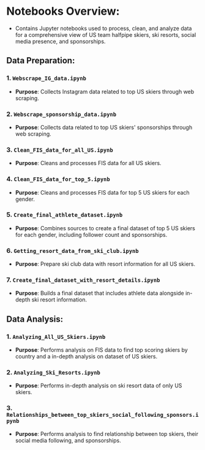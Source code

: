 # Notebooks Overview: 

* Contains Jupyter notebooks used to process, clean, and analyze data for a comprehensive view of US team halfpipe skiers, ski resorts, social media presence, and sponsorships.

## Data Preparation:

### 1. `Webscrape_IG_data.ipynb`
   - **Purpose**: Collects Instagram data related to top US skiers through web scraping.
     
### 2. `Webscrape_sponsorship_data.ipynb`
   - **Purpose**: Collects data related to top US skiers' sponsorships through web scraping.
     
### 3. `Clean_FIS_data_for_all_US.ipynb`
   - **Purpose**: Cleans and processes FIS data for all US skiers.
     
### 4. `Clean_FIS_data_for_top_5.ipynb`
   - **Purpose**: Cleans and processes FIS data for top 5 US skiers for each gender.

### 5. `Create_final_athlete_dataset.ipynb`
   - **Purpose**: Combines sources to create a final dataset of top 5 US skiers for each gender, including follower count and sponsorships.

### 6. `Getting_resort_data_from_ski_club.ipynb`
   - **Purpose**: Prepare ski club data with resort information for all US skiers.

### 7. `Create_final_dataset_with_resort_details.ipynb`
   - **Purpose**: Builds a final dataset that includes athlete data alongside in-depth ski resort information.
     

## Data Analysis:

### 1. `Analyzing_All_US_Skiers.ipynb`
   - **Purpose**: Performs analysis on FIS data to find top scoring skiers by country and a in-depth analysis on dataset of US skiers.

### 2. `Analyzing_Ski_Resorts.ipynb`
   - **Purpose**: Performs in-depth analysis on ski resort data of only US skiers.

### 3. `Relationships_between_top_skiers_social_following_sponsors.ipynb`
   - **Purpose**: Performs analysis to find relationship between top skiers, their social media following, and sponsorships.
